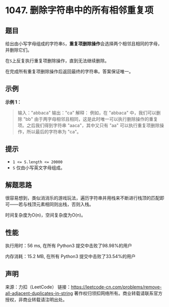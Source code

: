 # 1047. 删除字符串中的所有相邻重复项

## 题目

给出由小写字母组成的字符串`S`，**重复项删除操作**会选择两个相邻且相同的字母，并删除它们。

在`S`上反复执行重复项删除操作，直到无法继续删除。

在完成所有重复项删除操作后返回最终的字符串。答案保证唯一。

## 示例

**示例 1：**

> 输入："abbaca"
> 输出："ca"
> 解释：
> 例如，在 "abbaca" 中，我们可以删除 "bb" 由于两字母相邻且相同，这是此时唯一可以执行删除操作的重复项。之后我们得到字符串 "aaca"，其中又只有 "aa" 可以执行重复项删除操作，所以最后的字符串为 "ca"。

## 提示

* `1 <= S.length <= 20000`
* `S` 仅由小写英文字母组成。

## 解题思路

很容易想到，类似消消乐的游戏玩法，遍历字符串并用栈来不断进行栈顶的匹配即可——若与栈顶元素相同则出栈，否则入栈。

时间复杂度为O(n)，空间复杂度为O(n)。

## 性能

执行用时：56 ms, 在所有 Python3 提交中击败了98.98%的用户

内存消耗：15.2 MB, 在所有 Python3 提交中击败了33.54%的用户

## 声明

来源：力扣（LeetCode）
链接：https://leetcode-cn.com/problems/remove-all-adjacent-duplicates-in-string
著作权归领扣网络所有。商业转载请联系官方授权，非商业转载请注明出处。